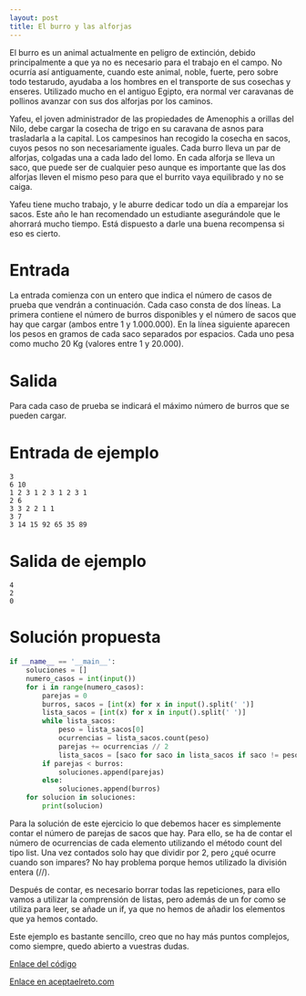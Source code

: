 ```yaml
---
layout: post
title: El burro y las alforjas
---
```


El burro es un animal actualmente en peligro de extinción, debido principalmente a que ya no es necesario para el trabajo en el campo. No ocurría así antiguamente, cuando este animal, noble, fuerte, pero sobre todo testarudo, ayudaba a los hombres en el transporte de sus cosechas y enseres. Utilizado mucho en el antiguo Egipto, era normal ver caravanas de pollinos avanzar con sus dos alforjas por los caminos.

Yafeu, el joven administrador de las propiedades de Amenophis a orillas del Nilo, debe cargar la cosecha de trigo en su caravana de asnos para trasladarla a la capital. Los campesinos han recogido la cosecha en sacos, cuyos pesos no son necesariamente iguales. Cada burro lleva un par de alforjas, colgadas una a cada lado del lomo. En cada alforja se lleva un saco, que puede ser de cualquier peso aunque es importante que las dos alforjas lleven el mismo peso para que el burrito vaya equilibrado y no se caiga.

Yafeu tiene mucho trabajo, y le aburre dedicar todo un día a emparejar los sacos. Este año le han recomendado un estudiante asegurándole que le ahorrará mucho tiempo. Está dispuesto a darle una buena recompensa si eso es cierto.

# Entrada

La entrada comienza con un entero que indica el número de casos de prueba que vendrán a continuación. Cada caso consta de dos líneas. La primera contiene el número de burros disponibles y el número de sacos que hay que cargar (ambos entre 1 y 1.000.000). En la línea siguiente aparecen los pesos en gramos de cada saco separados por espacios. Cada uno pesa como mucho 20 Kg (valores entre 1 y 20.000).

# Salida

Para cada caso de prueba se indicará el máximo número de burros que se pueden cargar.

# Entrada de ejemplo

```
3
6 10
1 2 3 1 2 3 1 2 3 1
2 6
3 3 2 2 1 1
3 7
3 14 15 92 65 35 89
```

# Salida de ejemplo

```
4
2
0
```
# Solución propuesta

``` python
if __name__ == '__main__':
    soluciones = []
    numero_casos = int(input())
    for i in range(numero_casos):
        parejas = 0
        burros, sacos = [int(x) for x in input().split(' ')]
        lista_sacos = [int(x) for x in input().split(' ')]
        while lista_sacos:
            peso = lista_sacos[0]
            ocurrencias = lista_sacos.count(peso)
            parejas += ocurrencias // 2
            lista_sacos = [saco for saco in lista_sacos if saco != peso]            
        if parejas < burros:
            soluciones.append(parejas)
        else:
            soluciones.append(burros)
    for solucion in soluciones:
        print(solucion)
```

Para la solución de este ejercicio lo que debemos hacer es simplemente contar el
número de parejas de sacos que hay. Para ello, se ha de contar el número de ocurrencias
de cada elemento utilizando el método count del tipo list. Una vez contados
solo hay que dividir por 2, pero ¿qué ocurre cuando son impares? No hay problema
porque hemos utilizado la división entera (//).

Después de contar, es necesario borrar todas las repeticiones, para ello vamos
a utilizar la comprensión de listas, pero además de un for como se utiliza para
leer, se añade un if, ya que no hemos de añadir los elementos que ya hemos contado.

Este ejemplo es bastante sencillo, creo que no hay más puntos complejos, como
siempre, quedo abierto a vuestras dudas.

[Enlace del código](https://github.com/israelem/aceptaelreto/blob/master/codes/2017-09-11-burro.py)

[Enlace en aceptaelreto.com](https://www.aceptaelreto.com/problem/statement.php?id=249&potw=1)

